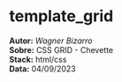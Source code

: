 # template_grid  
**Autor:** _Wagner Bizarro_  
**Sobre:** CSS GRID - Chevette   
**Stack:** html/css  
**Data:** 04/09/2023  
